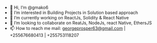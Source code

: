 - 👋 Hi, I’m @gmako6
- 👀 I’m interested in Building Projects in Solution based approach
- 🌱 I’m currently working on ReactJs, Solidity & React Native
- 💞️ I’m looking to collaborate on ReatJs, NodeJs, react Native, EthersJS
- 📫 How to reach me mail: georgeprosper63@gmail.com | +255676680413 | +255753118207

<!---
gmako6/gmako6 is a ✨ special ✨ repository because its `README.md` (this file) appears on your GitHub profile.
You can click the Preview link to take a look at your changes.
--->
